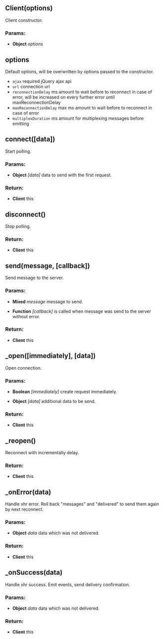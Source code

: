 

<!-- Start ./lib/client/Client.js -->

## Client(options)

Client constructor.

### Params: 

* **Object** *options* 

## options

Default options, will be overwritten by options passed to the constructor.

  - `ajax` required jQuery ajax api
  - `url` connection url
  - `reconnectionDelay` ms amount to wait before to reconnect in case of error,
     will be increased on every further error until maxReconnectionDelay
  - `maxReconnectionDelay` max ms amount to wait before to reconnect in case of error
  - `multiplexDuration` ms amount for multiplexing messages before emitting

## connect([data])

Start polling.

### Params: 

* **Object** *[data]* data to send with the first request.

### Return:

* **Client** this

## disconnect()

Stop polling.

### Return:

* **Client** this

## send(message, [callback])

Send message to the server.

### Params: 

* **Mixed** *message* message to send.

* **Function** *[callback]* is called when message was send to the server without error.

### Return:

* **Client** this

## _open([immediately], [data])

Open connection.

### Params: 

* **Boolean** *[immediately]* create request immediately.

* **Object** *[data]* additional data to be send.

### Return:

* **Client** this

## _reopen()

Reconnect with incrementally delay.

### Return:

* **Client** this

## _onError(data)

Handle xhr error. Roll back &quot;messages&quot; and &quot;delivered&quot; to send them again by
next reconnect.

### Params: 

* **Object** *data* data which was not delivered.

### Return:

* **Client** this

## _onSuccess(data)

Handle xhr success. Emit events, send delivery confirmation.

### Params: 

* **Object** *data* data which was not delivered.

### Return:

* **Client** this

<!-- End ./lib/client/Client.js -->

